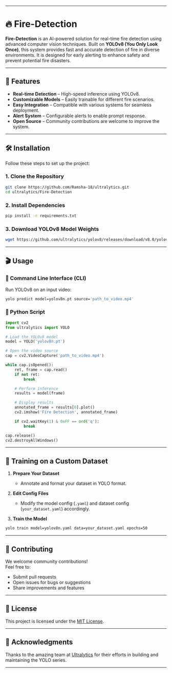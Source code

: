 

---

# 🔥 Fire-Detection

**Fire-Detection** is an AI-powered solution for real-time fire detection using advanced computer vision techniques. Built on **YOLOv8 (You Only Look Once)**, this system provides fast and accurate detection of fire in diverse environments. It is designed for early alerting to enhance safety and prevent potential fire disasters.

---

## 🚀 Features

- **Real-time Detection** – High-speed inference using YOLOv8.
- **Customizable Models** – Easily trainable for different fire scenarios.
- **Easy Integration** – Compatible with various systems for seamless deployment.
- **Alert System** – Configurable alerts to enable prompt response.
- **Open Source** – Community contributions are welcome to improve the system.

---

## 🛠️ Installation

Follow these steps to set up the project:

### 1. Clone the Repository

```bash
git clone https://github.com/Ramsha-18/ultralytics.git
cd ultralytics/Fire-Detection
```

### 2. Install Dependencies

```bash
pip install -r requirements.txt
```

### 3. Download YOLOv8 Model Weights

```bash
wget https://github.com/ultralytics/yolov8/releases/download/v8.0/yolov8n.pt
```

---

## 🎬 Usage

### 🔹 Command Line Interface (CLI)

Run YOLOv8 on an input video:

```bash
yolo predict model=yolov8n.pt source='path_to_video.mp4'
```

### 🔹 Python Script

```python
import cv2
from ultralytics import YOLO

# Load the YOLOv8 model
model = YOLO('yolov8n.pt')

# Open the video source
cap = cv2.VideoCapture('path_to_video.mp4')

while cap.isOpened():
    ret, frame = cap.read()
    if not ret:
        break

    # Perform inference
    results = model(frame)

    # Display results
    annotated_frame = results[0].plot()
    cv2.imshow('Fire Detection', annotated_frame)

    if cv2.waitKey(1) & 0xFF == ord('q'):
        break

cap.release()
cv2.destroyAllWindows()
```

---

## 🧠 Training on a Custom Dataset

1. **Prepare Your Dataset**
   - Annotate and format your dataset in YOLO format.

2. **Edit Config Files**
   - Modify the model config (`.yaml`) and dataset config (`your_dataset.yaml`) accordingly.

3. **Train the Model**

```bash
yolo train model=yolov8n.yaml data=your_dataset.yaml epochs=50
```

---

## 🤝 Contributing

We welcome community contributions!  
Feel free to:
- Submit pull requests
- Open issues for bugs or suggestions
- Share improvements and features

---

## 📄 License

This project is licensed under the [MIT License](./LICENSE).

---

## 🙏 Acknowledgments

Thanks to the amazing team at [Ultralytics](https://github.com/ultralytics) for their efforts in building and maintaining the YOLO series.

---
